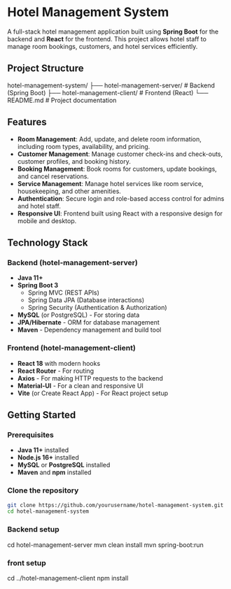 # Hotel Management System

A full-stack hotel management application built using **Spring Boot** for the backend and **React** for the frontend. This project allows hotel staff to manage room bookings, customers, and hotel services efficiently.

## Project Structure

hotel-management-system/ ├── hotel-management-server/ # Backend (Spring Boot) ├── hotel-management-client/ # Frontend (React) └── README.md # Project documentation


## Features

- **Room Management**: Add, update, and delete room information, including room types, availability, and pricing.
- **Customer Management**: Manage customer check-ins and check-outs, customer profiles, and booking history.
- **Booking Management**: Book rooms for customers, update bookings, and cancel reservations.
- **Service Management**: Manage hotel services like room service, housekeeping, and other amenities.
- **Authentication**: Secure login and role-based access control for admins and hotel staff.
- **Responsive UI**: Frontend built using React with a responsive design for mobile and desktop.

## Technology Stack

### Backend (hotel-management-server)

- **Java 11+**
- **Spring Boot 3**
  - Spring MVC (REST APIs)
  - Spring Data JPA (Database interactions)
  - Spring Security (Authentication & Authorization)
- **MySQL** (or PostgreSQL) - For storing data
- **JPA/Hibernate** - ORM for database management
- **Maven** - Dependency management and build tool

### Frontend (hotel-management-client)

- **React 18** with modern hooks
- **React Router** - For routing
- **Axios** - For making HTTP requests to the backend
- **Material-UI** - For a clean and responsive UI
- **Vite** (or Create React App) - For React project setup

## Getting Started

### Prerequisites

- **Java 11+** installed
- **Node.js 16+** installed
- **MySQL** or **PostgreSQL** installed
- **Maven** and **npm** installed

### Clone the repository

```bash
git clone https://github.com/yourusername/hotel-management-system.git
cd hotel-management-system
```

### Backend setup


cd hotel-management-server
mvn clean install
mvn spring-boot:run

### front setup

cd ../hotel-management-client
npm install

